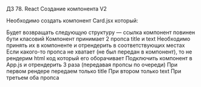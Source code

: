 ДЗ 78. React Создание компонента V2

Необходимо создать компонент Card.jsx который:

Будет возвращать следующую структуру — ссылка
компонент повинен бути класовий
Компонент принимает 2 пропса title и text
Необходимо принять их в компоненте и отрендерить в соответствующих местах
Если какого-то пропса не хватает (не был передан в компонент), то не рендерим html код который его оборачивает
Подключить компонент в App.js и отрендерить 3 раза (передавая пропсы по очереди)
При первом рендере передаем только title
При втором только text
При третьем оба пропса
